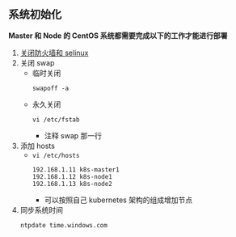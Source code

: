 ## 系统初始化
__Master 和 Node 的 CentOS 系统都需要完成以下的工作才能进行部署__
1. [关闭防火墙和 selinux](https://github.com/lcePolarBear/Linux_Basic_Note/blob/master/Linux%20%E7%B3%BB%E7%BB%9F%E5%92%8C%E5%B8%B8%E7%94%A8%E6%8C%87%E4%BB%A4/%E7%A6%81%E7%94%A8%E9%98%B2%E7%81%AB%E5%A2%99%E5%92%8C%20selinux.md)
2. 关闭 swap
    - 临时关闭
        ```
        swapoff -a
        ```
    - 永久关闭
        ```
        vi /etc/fstab
        ```
        - 注释 swap 那一行
3. 添加 hosts
    - `vi /etc/hosts`
        ```
        192.168.1.11 k8s-master1
        192.168.1.12 k8s-node1
        192.168.1.13 k8s-node2
        ```
        - 可以按照自己 kubernetes 架构的组成增加节点
4. 同步系统时间
    ```
    ntpdate time.windows.com
    ```